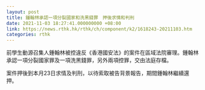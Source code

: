 ```yaml
---
layout: post
title: 鍾翰林承認一項分裂國家和洗黑錢罪　押後求情和判刑
date: 2021-11-03 18:27:41.000000000 +08:00
link: https://news.rthk.hk/rthk/ch/component/k2/1618243-20211103.htm
categories: rthk
---
```


前學生動源召集人鍾翰林被控違反《香港國安法》的案件在區域法院審理。鍾翰林承認一項分裂國家罪及一項洗黑錢罪，另外兩項控罪，交由法庭存檔。

案件押後到本月23日求情及判刑，以待索取被告背景報告，期間鍾翰林繼續還押。
